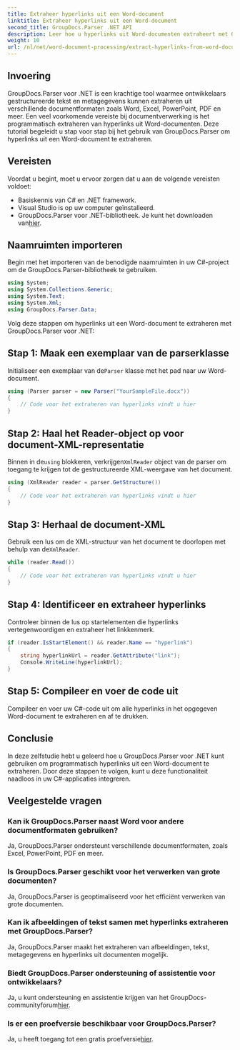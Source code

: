 ```yaml
---
title: Extraheer hyperlinks uit een Word-document
linktitle: Extraheer hyperlinks uit een Word-document
second_title: GroupDocs.Parser .NET API
description: Leer hoe u hyperlinks uit Word-documenten extraheert met GroupDocs.Parser voor .NET. Stapsgewijze handleiding met codevoorbeelden.
weight: 10
url: /nl/net/word-document-processing/extract-hyperlinks-from-word-document/
---
```

## Invoering
GroupDocs.Parser voor .NET is een krachtige tool waarmee ontwikkelaars gestructureerde tekst en metagegevens kunnen extraheren uit verschillende documentformaten zoals Word, Excel, PowerPoint, PDF en meer. Een veel voorkomende vereiste bij documentverwerking is het programmatisch extraheren van hyperlinks uit Word-documenten. Deze tutorial begeleidt u stap voor stap bij het gebruik van GroupDocs.Parser om hyperlinks uit een Word-document te extraheren.
## Vereisten
Voordat u begint, moet u ervoor zorgen dat u aan de volgende vereisten voldoet:
- Basiskennis van C# en .NET framework.
- Visual Studio is op uw computer geïnstalleerd.
-  GroupDocs.Parser voor .NET-bibliotheek. Je kunt het downloaden van[hier](https://releases.groupdocs.com/parser/net/).
## Naamruimten importeren
Begin met het importeren van de benodigde naamruimten in uw C#-project om de GroupDocs.Parser-bibliotheek te gebruiken.
```csharp
using System;
using System.Collections.Generic;
using System.Text;
using System.Xml;
using GroupDocs.Parser.Data;
```
Volg deze stappen om hyperlinks uit een Word-document te extraheren met GroupDocs.Parser voor .NET:
## Stap 1: Maak een exemplaar van de parserklasse
 Initialiseer een exemplaar van de`Parser` klasse met het pad naar uw Word-document.
```csharp
using (Parser parser = new Parser("YourSampleFile.docx"))
{
    // Code voor het extraheren van hyperlinks vindt u hier
}
```
## Stap 2: Haal het Reader-object op voor document-XML-representatie
 Binnen in de`using` blokkeren, verkrijgen`XmlReader` object van de parser om toegang te krijgen tot de gestructureerde XML-weergave van het document.
```csharp
using (XmlReader reader = parser.GetStructure())
{
    // Code voor het extraheren van hyperlinks vindt u hier
}
```
## Stap 3: Herhaal de document-XML
Gebruik een lus om de XML-structuur van het document te doorlopen met behulp van de`XmlReader`.
```csharp
while (reader.Read())
{
    // Code voor het extraheren van hyperlinks vindt u hier
}
```
## Stap 4: Identificeer en extraheer hyperlinks
Controleer binnen de lus op startelementen die hyperlinks vertegenwoordigen en extraheer het linkkenmerk.
```csharp
if (reader.IsStartElement() && reader.Name == "hyperlink")
{
    string hyperlinkUrl = reader.GetAttribute("link");
    Console.WriteLine(hyperlinkUrl);
}
```
## Stap 5: Compileer en voer de code uit
Compileer en voer uw C#-code uit om alle hyperlinks in het opgegeven Word-document te extraheren en af te drukken.
## Conclusie
In deze zelfstudie hebt u geleerd hoe u GroupDocs.Parser voor .NET kunt gebruiken om programmatisch hyperlinks uit een Word-document te extraheren. Door deze stappen te volgen, kunt u deze functionaliteit naadloos in uw C#-applicaties integreren.

## Veelgestelde vragen
### Kan ik GroupDocs.Parser naast Word voor andere documentformaten gebruiken?
Ja, GroupDocs.Parser ondersteunt verschillende documentformaten, zoals Excel, PowerPoint, PDF en meer.
### Is GroupDocs.Parser geschikt voor het verwerken van grote documenten?
Ja, GroupDocs.Parser is geoptimaliseerd voor het efficiënt verwerken van grote documenten.
### Kan ik afbeeldingen of tekst samen met hyperlinks extraheren met GroupDocs.Parser?
Ja, GroupDocs.Parser maakt het extraheren van afbeeldingen, tekst, metagegevens en hyperlinks uit documenten mogelijk.
### Biedt GroupDocs.Parser ondersteuning of assistentie voor ontwikkelaars?
 Ja, u kunt ondersteuning en assistentie krijgen van het GroupDocs-communityforum[hier](https://forum.groupdocs.com/c/parser/17).
### Is er een proefversie beschikbaar voor GroupDocs.Parser?
 Ja, u heeft toegang tot een gratis proefversie[hier](https://releases.groupdocs.com/).